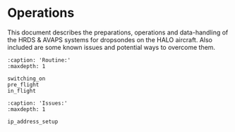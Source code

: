 # Operations

This document describes the preparations, operations and data-handling of the HRDS \& AVAPS systems for dropsondes on the HALO aircraft. Also included are some known issues and potential ways to overcome them. 

```{toctree}
:caption: 'Routine:'
:maxdepth: 1

switching_on
pre_flight
in_flight
```
```{toctree}
:caption: 'Issues:'
:maxdepth: 1

ip_address_setup
```